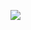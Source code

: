 <img src="https://camo.githubusercontent.com/1c2132721868b7ff224197e8c2cb67f1665ff3c7f664f2a60769c3d3490d0fd0/68747470733a2f2f63617073756c652d72656e6465722e76657263656c2e6170702f6170693f747970653d776176696e6726636f6c6f723d316531653265266865696768743d3132302673656374696f6e3d686561646572"></img>
